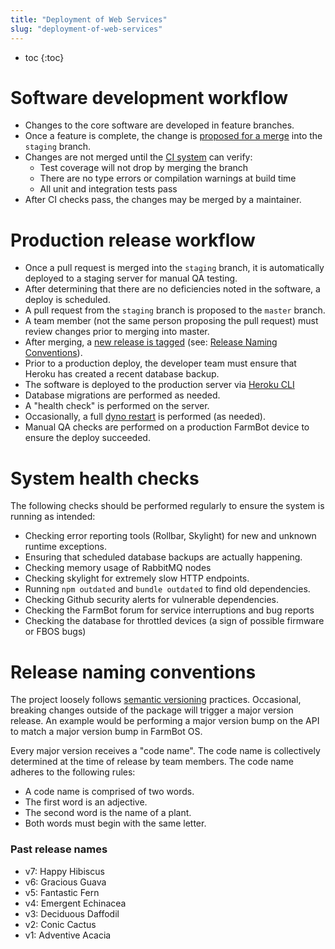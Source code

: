 ```yaml
---
title: "Deployment of Web Services"
slug: "deployment-of-web-services"
---
```


* toc
{:toc}

# Software development workflow

 * Changes to the core software are developed in feature branches.
 * Once a feature is complete, the change is [proposed for a merge](https://help.github.com/articles/about-pull-requests/) into the `staging` branch.
 * Changes are not merged until the [CI system](https://circleci.com/gh/FarmBot/Farmbot-Web-App) can verify:
   * Test coverage will not drop by merging the branch
   * There are no type errors or compilation warnings at build time
   * All unit and integration tests pass
 * After CI checks pass, the changes may be merged by a maintainer.

# Production release workflow

 * Once a pull request is merged into the `staging` branch, it is automatically deployed to a staging server for manual QA testing.
 * After determining that there are no deficiencies noted in the software, a deploy is scheduled.
 * A pull request from the `staging` branch is proposed to the `master` branch.
 * A team member (not the same person proposing the pull request) must review changes prior to merging into master.
 * After merging, a [new release is tagged](https://help.github.com/articles/creating-releases/) (see: [Release Naming Conventions](#release-naming-conventions)).
 * Prior to a production deploy, the developer team must ensure that Heroku has created a recent database backup.
 * The software is deployed to the production server via [Heroku CLI](https://devcenter.heroku.com/articles/heroku-cli)
 * Database migrations are performed as needed.
 * A "health check" is performed on the server.
 * Occasionally, a full [dyno restart](https://devcenter.heroku.com/articles/dynos#restarting) is performed (as needed).
 * Manual QA checks are performed on a production FarmBot device to ensure the deploy succeeded.

# System health checks

The following checks should be performed regularly to ensure the system is running as intended:

 * Checking error reporting tools (Rollbar, Skylight) for new and unknown runtime exceptions.
 * Ensuring that scheduled database backups are actually happening.
 * Checking memory usage of RabbitMQ nodes
 * Checking skylight for extremely slow HTTP endpoints.
 * Running `npm outdated` and `bundle outdated` to find old dependencies.
 * Checking Github security alerts for vulnerable dependencies.
 * Checking the FarmBot forum for service interruptions and bug reports
 * Checking the database for throttled devices (a sign of possible firmware or FBOS bugs)

# Release naming conventions

The project loosely follows [semantic versioning](https://semver.org/) practices. Occasional, breaking changes outside of the package will trigger a major version release. An example would be performing a major version bump on the API to match a major version bump in FarmBot OS.

Every major version receives a "code name". The code name is collectively determined at the time of release by team members. The code name adheres to the following rules:

 * A code name is comprised of two words.
 * The first word is an adjective.
 * The second word is the name of a plant.
 * Both words must begin with the same letter.

### Past release names

 * v7: Happy Hibiscus
 * v6: Gracious Guava
 * v5: Fantastic Fern
 * v4: Emergent Echinacea
 * v3: Deciduous Daffodil
 * v2: Conic Cactus
 * v1: Adventive Acacia

<style>
.hub-container {
  max-width: 1350px;
}
.value-icon {
  display: inline-block;
  height: 18px;
  margin-bottom: -2px;
}
  
a[title="Guides"] {
  color: #f4f4f4!important;
  border-bottom: 5px solid #f4f4f4;
  padding-bottom: 20px!important;
}
  
a[title="Guides"]:hover {
  color: white!important;
  border-bottom-color: white;
}
  
#hub-header li a:hover {
  box-shadow: none!important;
}
</style>

<meta name="theme-color" content="#434343">

